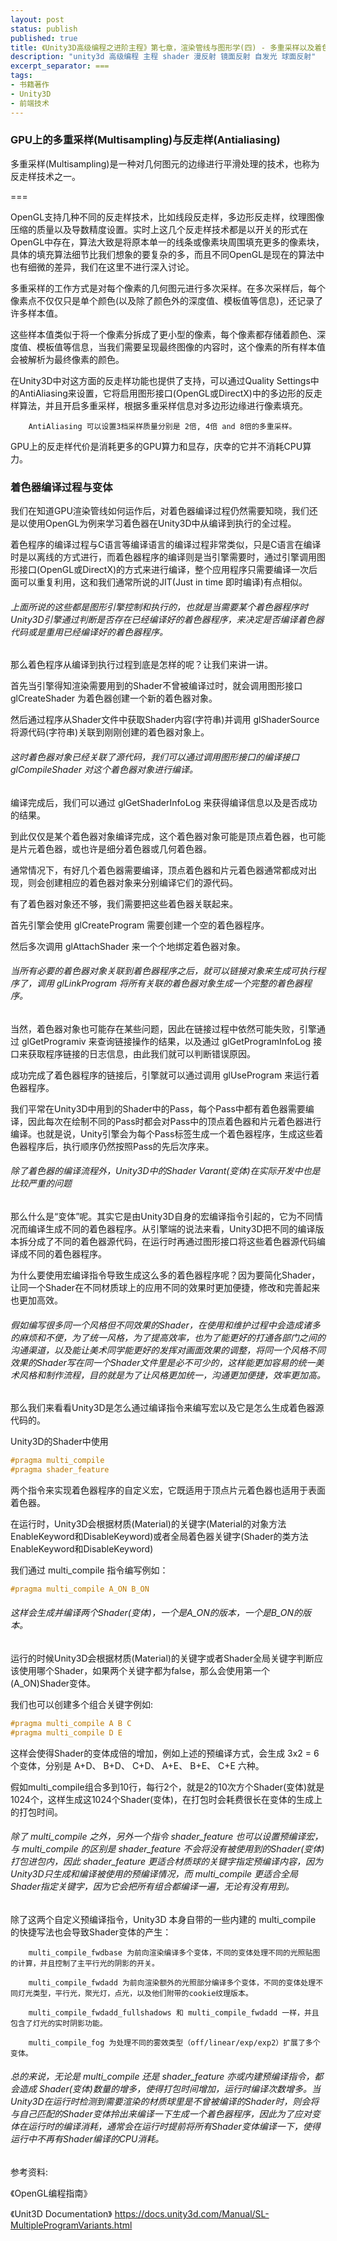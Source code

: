 ```yaml
---
layout: post
status: publish
published: true
title: 《Unity3D高级编程之进阶主程》第七章，渲染管线与图形学(四) - 多重采样以及着色器编译原理
description: "unity3d 高级编程 主程 shader 漫反射 镜面反射 自发光 球面反射"
excerpt_separator: ===
tags:
- 书籍著作
- Unity3D
- 前端技术
---
```



### GPU上的多重采样(Multisampling)与反走样(Antialiasing)

多重采样(Multisampling)是一种对几何图元的边缘进行平滑处理的技术，也称为反走样技术之一。

===

OpenGL支持几种不同的反走样技术，比如线段反走样，多边形反走样，纹理图像压缩的质量以及导数精度设置。实时上这几个反走样技术都是以开关的形式在OpenGL中存在，算法大致是将原本单一的线条或像素块周围填充更多的像素块，具体的填充算法细节比我们想象的要复杂的多，而且不同OpenGL是现在的算法中也有细微的差异，我们在这里不进行深入讨论。

多重采样的工作方式是对每个像素的几何图元进行多次采样。在多次采样后，每个像素点不仅仅只是单个颜色(以及除了颜色外的深度值、模板值等信息)，还记录了许多样本值。

这些样本值类似于将一个像素分拆成了更小型的像素，每个像素都存储着颜色、深度值、模板值等信息，当我们需要呈现最终图像的内容时，这个像素的所有样本值会被解析为最终像素的颜色。

在Unity3D中对这方面的反走样功能也提供了支持，可以通过Quality Settings中的AntiAliasing来设置，它将启用图形接口(OpenGL或DirectX)中的多边形的反走样算法，并且开启多重采样，根据多重采样信息对多边形边缘进行像素填充。
		
		AntiAliasing 可以设置3档采样质量分别是 2倍, 4倍 and 8倍的多重采样。

GPU上的反走样代价是消耗更多的GPU算力和显存，庆幸的它并不消耗CPU算力。

### 着色器编译过程与变体

我们在知道GPU渲染管线如何运作后，对着色器编译过程仍然需要知晓，我们还是以使用OpenGL为例来学习着色器在Unity3D中从编译到执行的全过程。

着色程序的编译过程与C语言等编译语言的编译过程非常类似，只是C语言在编译时是以离线的方式进行，而着色器程序的编译则是当引擎需要时，通过引擎调用图形接口(OpenGL或DirectX)的方式来进行编译，整个应用程序只需要编译一次后面可以重复利用，这和我们通常所说的JIT(Just in time 即时编译)有点相似。

###### 上面所说的这些都是图形引擎控制和执行的，也就是当需要某个着色器程序时Unity3D引擎通过判断是否存在已经编译好的着色器程序，来决定是否编译着色器代码或是重用已经编译好的着色器程序。

那么着色程序从编译到执行过程到底是怎样的呢？让我们来讲一讲。

首先当引擎得知渲染需要用到的Shader不曾被编译过时，就会调用图形接口 glCreateShader 为着色器创建一个新的着色器对象。

然后通过程序从Shader文件中获取Shader内容(字符串)并调用 glShaderSource 将源代码(字符串)关联到刚刚创建的着色器对象上。

###### 这时着色器对象已经关联了源代码，我们可以通过调用图形接口的编译接口 glCompileShader 对这个着色器对象进行编译。

编译完成后，我们可以通过 glGetShaderInfoLog 来获得编译信息以及是否成功的结果。

到此仅仅是某个着色器对象编译完成，这个着色器对象可能是顶点着色器，也可能是片元着色器，或也许是细分着色器或几何着色器。

通常情况下，有好几个着色器需要编译，顶点着色器和片元着色器通常都成对出现，则会创建相应的着色器对象来分别编译它们的源代码。

有了着色器对象还不够，我们需要把这些着色器关联起来。

首先引擎会使用 glCreateProgram 需要创建一个空的着色器程序。

然后多次调用 glAttachShader 来一个个地绑定着色器对象。

###### 当所有必要的着色器对象关联到着色器程序之后，就可以链接对象来生成可执行程序了，调用 glLinkProgram 将所有关联的着色器对象生成一个完整的着色器程序。

当然，着色器对象也可能存在某些问题，因此在链接过程中依然可能失败，引擎通过 glGetProgramiv 来查询链接操作的结果，以及通过 glGetProgramInfoLog 接口来获取程序链接的日志信息，由此我们就可以判断错误原因。

成功完成了着色器程序的链接后，引擎就可以通过调用 glUseProgram 来运行着色器程序。

我们平常在Unity3D中用到的Shader中的Pass，每个Pass中都有着色器需要编译，因此每次在绘制不同的Pass时都会对Pass中的顶点着色器和片元着色器进行编译。也就是说，Unity引擎会为每个Pass标签生成一个着色器程序，生成这些着色器程序后，执行顺序仍然按照Pass的先后次序来。

###### 除了着色器的编译流程外，Unity3D中的Shader Varant(变体)在实际开发中也是比较严重的问题

那么什么是“变体”呢。其实它是由Unity3D自身的宏编译指令引起的，它为不同情况而编译生成不同的着色器程序。从引擎端的说法来看，Unity3D把不同的编译版本拆分成了不同的着色器源代码，在运行时再通过图形接口将这些着色器源代码编译成不同的着色器程序。

为什么要使用宏编译指令导致生成这么多的着色器程序呢？因为要简化Shader，让同一个Shader在不同材质球上的应用不同的效果时更加便捷，修改和完善起来也更加高效。

###### 假如编写很多同一个风格但不同效果的Shader，在使用和维护过程中会造成诸多的麻烦和不便，为了统一风格，为了提高效率，也为了能更好的打通各部门之间的沟通渠道，以及能让美术同学能更好的发挥对画面效果的调整，将同一个风格不同效果的Shader写在同一个Shader文件里是必不可少的，这样能更加容易的统一美术风格和制作流程，目的就是为了让风格更加统一，沟通更加便捷，效率更加高。

那么我们来看看Unity3D是怎么通过编译指令来编写宏以及它是怎么生成着色器源代码的。

Unity3D的Shader中使用

``` c
#pragma multi_compile
#pragma shader_feature
```

两个指令来实现着色器程序的自定义宏，它既适用于顶点片元着色器也适用于表面着色器。

在运行时，Unity3D会根据材质(Material)的关键字(Material的对象方法EnableKeyword和DisableKeyword)或者全局着色器关键字(Shader的类方法EnableKeyword和DisableKeyword)

我们通过 multi_compile 指令编写例如：

``` c
#pragma multi_compile A_ON B_ON
```

###### 这样会生成并编译两个Shader(变体)，一个是A_ON的版本，一个是B_ON的版本。

运行的时候Unity3D会根据材质(Material)的关键字或者Shader全局关键字判断应该使用哪个Shader，如果两个关键字都为false，那么会使用第一个(A_ON)Shader变体。

我们也可以创建多个组合关键字例如:

``` c
#pragma multi_compile A B C
#pragma multi_compile D E
```

这样会使得Shader的变体成倍的增加，例如上述的预编译方式，会生成 3x2 = 6 个变体，分别是 A+D、 B+D、 C+D、 A+E、 B+E、 C+E 六种。

假如multi_compile组合多到10行，每行2个，就是2的10次方个Shader(变体)就是1024个，这样生成这1024个Shader(变体)，在打包时会耗费很长在变体的生成上的打包时间。

###### 除了 multi_compile 之外，另外一个指令 shader_feature 也可以设置预编译宏，与 multi_compile 的区别是 shader_feature 不会将没有被使用到的Shader(变体)打包进包内，因此 shader_feature 更适合材质球的关键字指定预编译内容，因为Unity3D只生成和编译被使用的预编译情况，而 multi_compile 更适合全局Shader指定关键字，因为它会把所有组合都编译一遍，无论有没有用到。

除了这两个自定义预编译指令，Unity3D 本身自带的一些内建的 multi_compile 的快捷写法也会导致Shader变体的产生：

		multi_compile_fwdbase 为前向渲染编译多个变体，不同的变体处理不同的光照贴图的计算，并且控制了主平行光的阴影的开关。
		
		multi_compile_fwdadd 为前向渲染额外的光照部分编译多个变体，不同的变体处理不同灯光类型，平行光，聚光灯，点光，以及他们附带的cookie纹理版本。
		
		multi_compile_fwdadd_fullshadows 和 multi_compile_fwdadd 一样，并且包含了灯光的实时阴影功能。
		
		multi_compile_fog 为处理不同的雾效类型（off/linear/exp/exp2）扩展了多个变体。

###### 总的来说，无论是 multi_compile 还是 shader_feature 亦或内建预编译指令，都会造成 Shader(变体)数量的增多，使得打包时间增加，运行时编译次数增多。当Unity3D在运行时检测到需要渲染的材质球里是不曾被编译的Shader时，则会将与自己匹配的Shader变体拎出来编译一下生成一个着色器程序，因此为了应对变体在运行时的编译消耗，通常会在运行时提前将所有Shader变体编译一下，使得运行中不再有Shader编译的CPU消耗。


参考资料:

《OpenGL编程指南》

《Unit3D Documentation》 https://docs.unity3d.com/Manual/SL-MultipleProgramVariants.html

